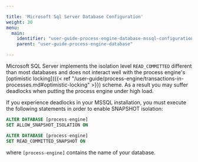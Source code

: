 ```yaml
---

title: 'Microsoft Sql Server Database Configuration'
weight: 30
menu:
  main:
    identifier: "user-guide-process-engine-database-mssql-configuration"
    parent: "user-guide-process-engine-database"

---
```


Microsoft SQL Server implements the isolation level `READ_COMMITTED` different
than most databases and does not interact well with the process engine's
[optimistic locking]({{< ref "/user-guide/process-engine/transactions-in-processes.md#optimistic-locking" >}}) scheme. 
As a result you may suffer deadlocks when putting the process engine under high load.

If you experience deadlocks in your MSSQL installation, you must execute the
following statements in order to enable SNAPSHOT isolation:

```sql
ALTER DATABASE [process-engine]
SET ALLOW_SNAPSHOT_ISOLATION ON

ALTER DATABASE [process-engine]
SET READ_COMMITTED_SNAPSHOT ON
```
where `[process-engine]` contains the name of your database.